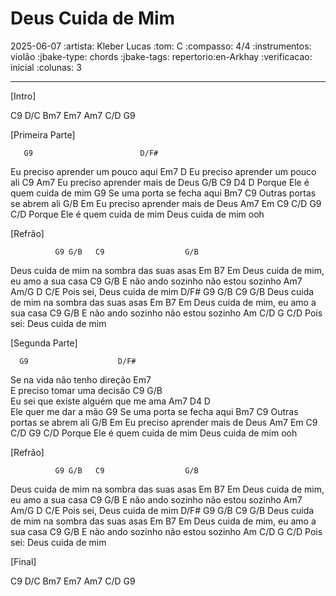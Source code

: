 # Deus Cuida de Mim
2025-06-07
:artista: Kleber Lucas
:tom: C
:compasso: 4/4
:instrumentos: violão
:jbake-type: chords
:jbake-tags: repertorio:en-Arkhay
:verificacao: inicial
:colunas: 3

----

[Intro]

C9  D/C  Bm7  Em7 Am7  C/D G9

[Primeira Parte] 

       G9                        D/F#
Eu preciso aprender um pouco aqui
       Em7                      D
Eu preciso aprender um pouco ali
      C9                    Am7
Eu preciso aprender mais de Deus
G/B    C9                  D4 D
Porque Ele é quem cuida de mim
       G9
Se uma porta se fecha  aqui
       Bm7              C9
Outras portas se abrem ali
      G/B                   Em
Eu preciso aprender mais de Deus
       Am7                 Em  C9   C/D      G9   C/D
Porque Ele é quem cuida de mim Deus cuida de mim  ooh


[Refrão] 

              G9 G/B   C9                  G/B
Deus cuida de mim   na sombra das suas asas
              Em      B7            Em
Deus cuida de mim, eu amo a sua casa
      C9               G/B
E não ando sozinho não estou sozinho
     Am7 Am/G                D  C/E
Pois sei,     Deus cuida de mim
     D/F#     G9 G/B   C9                  G/B
Deus cuida de mim   na sombra das suas asas
              Em      B7            Em
Deus cuida de mim, eu amo a sua casa
      C9               G/B
E não ando sozinho não estou sozinho
 Am       C/D           G  C/D
Pois sei: Deus cuida de mim

[Segunda Parte] 

      G9                    D/F#
Se na vida não tenho direção
      Em7              
E preciso tomar uma decisão
C9                    G/B   
  Eu sei que existe alguém que me ama
Am7               D4 D        
Ele quer me dar a mão
       G9
Se uma porta se fecha  aqui
       Bm7              C9
Outras portas se abrem ali
       G/B                   Em
Eu preciso aprender mais de Deus
       Am7                 Em  C9   C/D      G9   C/D
Porque Ele é quem cuida de mim Deus cuida de mim  ooh

[Refrão] 

              G9 G/B   C9                  G/B
Deus cuida de mim   na sombra das suas asas
              Em      B7            Em
Deus cuida de mim, eu amo a sua casa
      C9               G/B
E não ando sozinho não estou sozinho
     Am7 Am/G                D  C/E
Pois sei,     Deus cuida de mim
     D/F#     G9 G/B   C9                  G/B
Deus cuida de mim   na sombra das suas asas
              Em      B7            Em
Deus cuida de mim, eu amo a sua casa
      C9               G/B
E não ando sozinho não estou sozinho
 Am       C/D           G  C/D
Pois sei: Deus cuida de mim


[Final]

C9  D/C  Bm7  Em7 Am7  C/D G9

```

